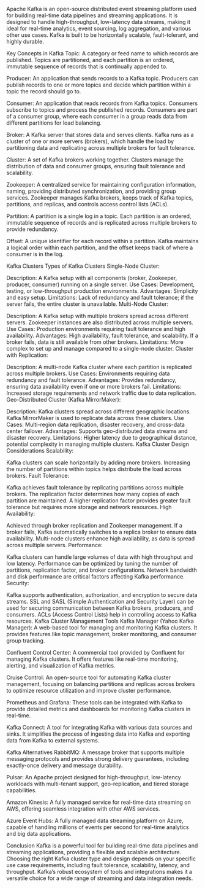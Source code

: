 Apache Kafka is an open-source distributed event streaming platform used for building real-time data pipelines and streaming applications. It is designed to handle high-throughput, low-latency data streams, making it ideal for real-time analytics, event sourcing, log aggregation, and various other use cases. Kafka is built to be horizontally scalable, fault-tolerant, and highly durable.

Key Concepts in Kafka
Topic: A category or feed name to which records are published. Topics are partitioned, and each partition is an ordered, immutable sequence of records that is continually appended to.

Producer: An application that sends records to a Kafka topic. Producers can publish records to one or more topics and decide which partition within a topic the record should go to.

Consumer: An application that reads records from Kafka topics. Consumers subscribe to topics and process the published records. Consumers are part of a consumer group, where each consumer in a group reads data from different partitions for load balancing.

Broker: A Kafka server that stores data and serves clients. Kafka runs as a cluster of one or more servers (brokers), which handle the load by partitioning data and replicating across multiple brokers for fault tolerance.

Cluster: A set of Kafka brokers working together. Clusters manage the distribution of data and consumer groups, ensuring fault tolerance and scalability.

Zookeeper: A centralized service for maintaining configuration information, naming, providing distributed synchronization, and providing group services. Zookeeper manages Kafka brokers, keeps track of Kafka topics, partitions, and replicas, and controls access control lists (ACLs).

Partition: A partition is a single log in a topic. Each partition is an ordered, immutable sequence of records and is replicated across multiple brokers to provide redundancy.

Offset: A unique identifier for each record within a partition. Kafka maintains a logical order within each partition, and the offset keeps track of where a consumer is in the log.

Kafka Clusters
Types of Kafka Clusters
Single-Node Cluster:

Description: A Kafka setup with all components (broker, Zookeeper, producer, consumer) running on a single server.
Use Cases: Development, testing, or low-throughput production environments.
Advantages: Simplicity and easy setup.
Limitations: Lack of redundancy and fault tolerance; if the server fails, the entire cluster is unavailable.
Multi-Node Cluster:

Description: A Kafka setup with multiple brokers spread across different servers. Zookeeper instances are also distributed across multiple servers.
Use Cases: Production environments requiring fault tolerance and high availability.
Advantages: High availability, fault tolerance, and scalability. If a broker fails, data is still available from other brokers.
Limitations: More complex to set up and manage compared to a single-node cluster.
Cluster with Replication:

Description: A multi-node Kafka cluster where each partition is replicated across multiple brokers.
Use Cases: Environments requiring data redundancy and fault tolerance.
Advantages: Provides redundancy, ensuring data availability even if one or more brokers fail.
Limitations: Increased storage requirements and network traffic due to data replication.
Geo-Distributed Cluster (Kafka MirrorMaker):

Description: Kafka clusters spread across different geographic locations. Kafka MirrorMaker is used to replicate data across these clusters.
Use Cases: Multi-region data replication, disaster recovery, and cross-data center failover.
Advantages: Supports geo-distributed data streams and disaster recovery.
Limitations: Higher latency due to geographical distance, potential complexity in managing multiple clusters.
Kafka Cluster Design Considerations
Scalability:

Kafka clusters can scale horizontally by adding more brokers.
Increasing the number of partitions within topics helps distribute the load across brokers.
Fault Tolerance:

Kafka achieves fault tolerance by replicating partitions across multiple brokers.
The replication factor determines how many copies of each partition are maintained. A higher replication factor provides greater fault tolerance but requires more storage and network resources.
High Availability:

Achieved through broker replication and Zookeeper management. If a broker fails, Kafka automatically switches to a replica broker to ensure data availability.
Multi-node clusters enhance high availability, as data is spread across multiple servers.
Performance:

Kafka clusters can handle large volumes of data with high throughput and low latency. Performance can be optimized by tuning the number of partitions, replication factor, and broker configurations.
Network bandwidth and disk performance are critical factors affecting Kafka performance.
Security:

Kafka supports authentication, authorization, and encryption to secure data streams.
SSL and SASL (Simple Authentication and Security Layer) can be used for securing communication between Kafka brokers, producers, and consumers.
ACLs (Access Control Lists) help in controlling access to Kafka resources.
Kafka Cluster Management Tools
Kafka Manager (Yahoo Kafka Manager): A web-based tool for managing and monitoring Kafka clusters. It provides features like topic management, broker monitoring, and consumer group tracking.

Confluent Control Center: A commercial tool provided by Confluent for managing Kafka clusters. It offers features like real-time monitoring, alerting, and visualization of Kafka metrics.

Cruise Control: An open-source tool for automating Kafka cluster management, focusing on balancing partitions and replicas across brokers to optimize resource utilization and improve cluster performance.

Prometheus and Grafana: These tools can be integrated with Kafka to provide detailed metrics and dashboards for monitoring Kafka clusters in real-time.

Kafka Connect: A tool for integrating Kafka with various data sources and sinks. It simplifies the process of ingesting data into Kafka and exporting data from Kafka to external systems.

Kafka Alternatives
RabbitMQ: A message broker that supports multiple messaging protocols and provides strong delivery guarantees, including exactly-once delivery and message durability.

Pulsar: An Apache project designed for high-throughput, low-latency workloads with multi-tenant support, geo-replication, and tiered storage capabilities.

Amazon Kinesis: A fully managed service for real-time data streaming on AWS, offering seamless integration with other AWS services.

Azure Event Hubs: A fully managed data streaming platform on Azure, capable of handling millions of events per second for real-time analytics and big data applications.

Conclusion
Kafka is a powerful tool for building real-time data pipelines and streaming applications, providing a flexible and scalable architecture. Choosing the right Kafka cluster type and design depends on your specific use case requirements, including fault tolerance, scalability, latency, and throughput. Kafka’s robust ecosystem of tools and integrations makes it a versatile choice for a wide range of streaming and data integration needs.
